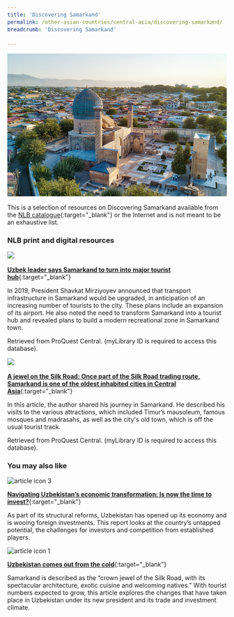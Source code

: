 ```yaml
---
title: 'Discovering Samarkand'
permalink: /other-asian-countries/central-asia/discovering-samarkand/
breadcrumb: 'Discovering Samarkand'

---
```



<img src="\images\central-asia\samarkand-guide.jpg" alt="Samarkand guide banner" style="width:800px;" />

This is a selection of resources on Discovering Samarkand available from the [NLB catalogue](http://catalogue.nlb.gov.sg/){:target="_blank"} or the Internet and is not meant to be an exhaustive list.

### **NLB print and digital resources**

<img src="/images/resources/Database 1.jpg" style="width:180px;" />

[**Uzbek leader says Samarkand to turn into major tourist hub**](http://eresources.nlb.gov.sg/Main/Browse?startsWith=P){:target="_blank"}

In 2019, President Shavkat Mirziyoyev announced that transport infrastructure in Samarkand would be upgraded, in anticipation of an increasing number of tourists to the city. These plans include an expansion of its airport. He also noted the need to transform Samarkand into a tourist hub and revealed plans to build a modern recreational zone in Samarkand town. 

Retrieved from ProQuest Central. (myLibrary ID is required to access this database).

<img src="/images/resources/Database 2.jpg" style="width:180px;" />

[**A jewel on the Silk Road: Once part of the Silk Road trading route, Samarkand is one of the oldest inhabited cities in Central Asia**](http://eresources.nlb.gov.sg/Main/Browse?startsWith=P){:target="_blank"}

In this article, the author shared his journey in Samarkand. He described his visits to the various attractions, which included Timur’s mausoleum, famous mosques and madrasahs, as well as the city's old town, which is off the usual tourist track.

Retrieved from ProQuest Central. (myLibrary ID is required to access this database).

### **You may also like**

<img src="/images/resources/Article 3.jpg" alt="article icon 3" style="width:180px;" />

[**Navigating Uzbekistan’s economic transformation: Is now the time to invest?**](https://assets.kpmg/content/dam/kpmg/uk/pdf/2018/11/corporate-intelligence-navigating-uzbekistans-economic-transformation.pdf){:target="_blank"}

As part of its structural reforms, Uzbekistan has opened up its economy and is wooing foreign investments. This report looks at the country’s untapped potential, the challenges for investors and competition from established players.

<img src="/images/resources/Article 2.jpg" alt="article icon 1" style="width:180px;" />

[**Uzbekistan comes out from the cold**](https://www.asiatimes.com/2019/11/article/uzbekistan-comes-out-of-the-cold/){:target="_blank"}

Samarkand is described as the “crown jewel of the Silk Road, with its spectacular architecture, exotic cuisine and welcoming natives.” With tourist numbers expected to grow, this article explores the changes that have taken place in Uzbekistan under its new president and its trade and investment climate.
